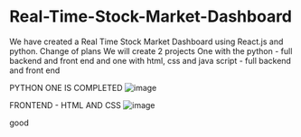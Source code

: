# Real-Time-Stock-Market-Dashboard
We have created a Real Time Stock Market Dashboard using React.js and python.
Change of plans
We will create 2 projects 
One with the python - full backend and front end
and one with html, css and java script - full backend and front end

PYTHON ONE IS COMPLETED 
![image](https://github.com/user-attachments/assets/410cc2c5-c3bd-499b-810d-970f43f32e46)

FRONTEND - HTML AND CSS
![image](https://github.com/user-attachments/assets/61812100-5b6b-4a0f-88b1-056eb7620238)

good
